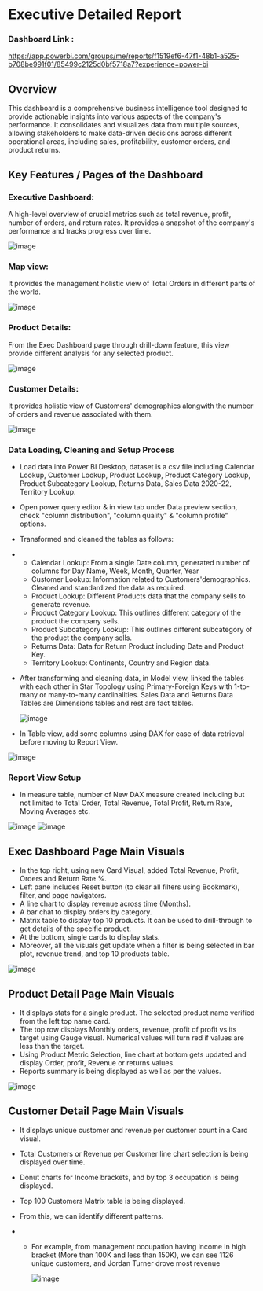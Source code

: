 # Executive Detailed Report

### Dashboard Link : 
https://app.powerbi.com/groups/me/reports/f1519ef6-47f1-48b1-a525-b708be991f01/85499c2125d0bf5718a7?experience=power-bi

## Overview

This dashboard is a comprehensive business intelligence tool designed to provide actionable insights into various aspects of the company's performance. It consolidates and visualizes data from multiple sources, allowing stakeholders to make data-driven decisions across different operational areas, including sales, profitability, customer orders, and product returns.


## Key Features / Pages of the Dashboard


### Executive Dashboard: 
A high-level overview of crucial metrics such as total revenue, profit, number of orders, and return rates. It provides a snapshot of the company's performance and tracks progress over time.

![image](https://github.com/user-attachments/assets/c4a7fea1-3fe7-4af4-933d-ddc7ce2fe437)



### Map view: 
It provides the management holistic view of Total Orders in different parts of the world.

![image](https://github.com/user-attachments/assets/eed24539-be60-463e-97e5-0f289afc8562)



### Product Details: 
From the Exec Dashboard page through drill-down feature, this view provide different analysis for any selected product.

![image](https://github.com/user-attachments/assets/1dcdc628-c2ec-4b96-b5e7-6d9072d831f1)



### Customer Details: 
It provides holistic view of Customers' demographics alongwith the number of orders and revenue associated with them.

![image](https://github.com/user-attachments/assets/47ad7e85-2281-4493-92ee-b1a3e58ed722)





### Data Loading, Cleaning and Setup Process

- Load data into Power BI Desktop, dataset is a csv file including Calendar Lookup, Customer Lookup, Product Lookup, Product Category Lookup, Product Subcategory Lookup, Returns Data, Sales Data 2020-22, Territory Lookup.
- Open power query editor & in view tab under Data preview section, check "column distribution", "column quality" & "column profile" options.
- Transformed and cleaned the tables as follows:
- - Calendar Lookup: From a single Date column, generated number of columns for Day Name, Week, Month, Quarter, Year
  -  Customer Lookup: Information related to Customers'demographics. Cleaned and standardized the data as required.
  -  Product Lookup: Different Products data that the company sells to generate revenue.
  -  Product Category Lookup: This outlines different category of the product the company sells.
  -  Product Subcategory Lookup: This outlines different subcategory of the product the company sells.
  -  Returns Data: Data for Return Product including Date and Product Key.
  -  Territory Lookup: Continents, Country and Region data.
    

- After transforming and cleaning data, in Model view, linked the tables with each other in Star Topology using Primary-Foreign Keys with 1-to-many or many-to-many cardinalities. Sales Data and Returns Data Tables are Dimensions tables and rest are fact tables.

  ![image](https://github.com/user-attachments/assets/232fe13a-471e-403d-988c-2aa4663ccab8)


- In Table view, add some columns using DAX for ease of data retrieval before moving to Report View.

![image](https://github.com/user-attachments/assets/ac5541e0-1569-49c4-ad19-4765809d53dc)



### Report View Setup

- In measure table, number of New DAX measure created including but not limited to Total Order, Total Revenue, Total Profit, Return Rate, Moving Averages etc.

![image](https://github.com/user-attachments/assets/eda944d6-8220-4edd-b82c-2184721b364b)
![image](https://github.com/user-attachments/assets/5393eaac-75b2-437a-b553-b771f757f543)


## Exec Dashboard Page Main Visuals

- In the top right, using new Card Visual, added Total Revenue, Profit, Orders and Return Rate %.
- Left pane includes Reset button (to clear all filters using Bookmark), filter, and page navigators.
- A line chart to display revenue across time (Months).
- A bar chat to display orders by category.
- Matrix table to display top 10 products. It can be used to drill-through to get details of the specific product.
- At the bottom, single cards to display stats.
- Moreover, all the visuals get update when a filter is being selected in bar plot, revenue trend, and top 10 products table. 

![image](https://github.com/user-attachments/assets/84e01a87-5eed-482f-a558-a2910e66ed02)



## Product Detail Page Main Visuals

- It displays stats for a single product. The selected product name verified from the left top name card.
- The top row displays Monthly orders, revenue, profit of profit vs its target using Gauge visual. Numerical values will turn red if values are less than the target.
- Using Product Metric Selection, line chart at bottom gets updated and display Order, profit, Revenue or returns values.
- Reports summary is being displayed as well as per the values.

![image](https://github.com/user-attachments/assets/98e1ba8e-0702-40de-81cc-3fc684174611)



## Customer Detail Page Main Visuals

- It displays unique customer and revenue per customer count in a Card visual.
- Total Customers or Revenue per Customer line chart selection is being displayed over time.
- Donut charts for Income brackets, and by top 3 occupation is being displayed.
- Top 100 Customers Matrix table is being displayed.

- From this, we can identify different patterns.
- - For example, from management occupation having income in high bracket (More than 100K and less than 150K), we can see 1126 unique customers, and Jordan Turner drove most revenue

    ![image](https://github.com/user-attachments/assets/6589f64a-eb68-461a-8308-184b1e262fa5)

